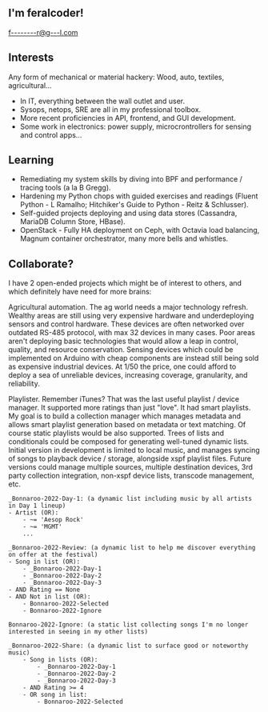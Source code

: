 ## I'm feralcoder!
f--------r@g---l.com

## Interests
Any form of mechanical or material hackery:  Wood, auto, textiles, agricultural...

- In IT, everything between the wall outlet and user.  
- Sysops, netops, SRE are all in my professional toolbox.  
- More recent proficiencies in API, frontend, and GUI development.  
- Some work in electronics: power supply, microcrontrollers for sensing and control apps...


## Learning
- Remediating my system skills by diving into BPF and performance / tracing tools (a la B Gregg).  
- Hardening my Python chops with guided exercises and readings (Fluent Python - L Ramalho; Hitchiker's Guide to Python - Reitz & Schlusser).  
- Self-guided projects deploying and using data stores (Cassandra, MariaDB Column Store, HBase).  
- OpenStack - Fully HA deployment on Ceph, with Octavia load balancing, Magnum container orchestrator, many more bells and whistles.  


## Collaborate?
I have 2 open-ended projects which might be of interest to others, and which definitely have need for more brains:

Agricultural automation.  The ag world needs a major technology refresh.  Wealthy areas are still using very expensive hardware
and underdeploying sensors and control hardware.  These devices are often networked over outdated RS-485 protocol, with max 32 devices
in many cases.  Poor areas aren't deploying basic technologies that would allow a leap in control, quality, and resource conservation.
Sensing devices which could be implemented on Arduino with cheap components are instead still being sold as expensive industrial
devices.  At 1/50 the price, one could afford to deploy a sea of unreliable devices, increasing coverage, granularity, and reliability.

Playlister.  Remember iTunes?  That was the last useful playlist / device manager.  It supported more ratings than just "love".  It had smart playlists.
My goal is to build a collection manager which manages metadata and allows smart playlist generation based on metadata or text matching.
Of course static playlists would be also supported.  Trees of lists and conditionals could be composed for generating well-tuned dynamic lists.
Initial version in development is limited to local music, and manages syncing of songs to playback device / storage, alongside xspf playlist files.
Future versions could manage multiple sources, multiple destination devices, 3rd party collection integration, non-xspf device lists,
transcode management, etc.

    _Bonnaroo-2022-Day-1: (a dynamic list including music by all artists in Day 1 lineup)
    - Artist (OR):
        - ~= 'Aesop Rock'
        - ~= 'MGMT'
        ...

    _Bonnaroo-2022-Review: (a dynamic list to help me discover everything on offer at the festival)
    - Song in list (OR):
        - _Bonnaroo-2022-Day-1
        - _Bonnaroo-2022-Day-2
        - _Bonnaroo-2022-Day-3
    - AND Rating == None
    - AND Not in list (OR):
        - Bonnaroo-2022-Selected
        - Bonnaroo-2022-Ignore

    Bonnaroo-2022-Ignore: (a static list collecting songs I'm no longer interested in seeing in my other lists)
    
    _Bonnaroo-2022-Share: (a dynamic list to surface good or noteworthy music)
        - Song in lists (OR):
            - _Bonnaroo-2022-Day-1
            - _Bonnaroo-2022-Day-2
            - _Bonnaroo-2022-Day-3
        - AND Rating >= 4
        - OR song in list:
            - Bonnaroo-2022-Selected

